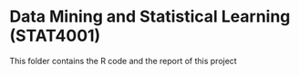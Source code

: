 # Data Mining and Statistical Learning (STAT4001)
This folder contains the R code and the report of this project
